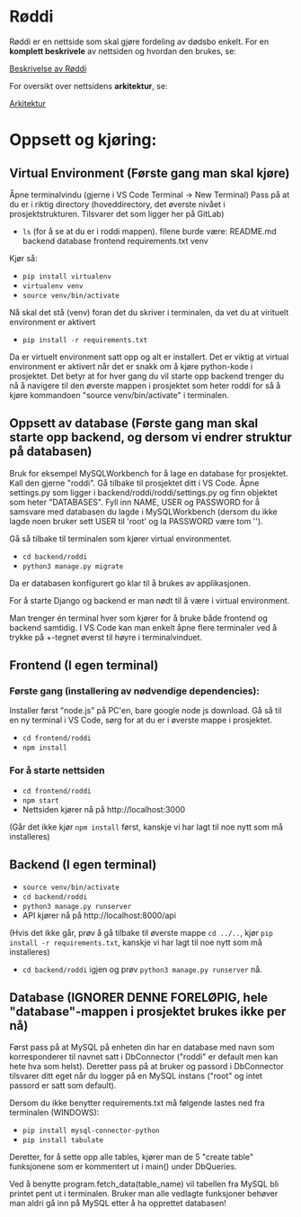 # Røddi
Røddi er en nettside som skal gjøre fordeling av dødsbo enkelt. For en **komplett beskrivele** av nettsiden og hvordan den brukes, se:

[Beskrivelse av Røddi](https://gitlab.stud.idi.ntnu.no/tdt4140/landsby-2/gruppe-33/roddi/-/blob/MDdocumentation/RODDI.md) 

For oversikt over nettsidens **arkitektur**, se:

[Arkitektur](https://gitlab.stud.idi.ntnu.no/tdt4140/landsby-2/gruppe-33/roddi/-/wikis/Arkitekturdiagram-for-R%C3%B8ddi)

# Oppsett og kjøring: #

## Virtual Environment (Første gang man skal kjøre)
Åpne terminalvindu (gjerne i VS Code Terminal -> New Terminal)
Pass på at du er i riktig directory (hoveddirectory, det øverste nivået i prosjektstrukturen. Tilsvarer det som ligger her på GitLab)
- `ls` (for å se at du er i roddi mappen). filene burde være:  README.md    backend     database    frontend    requirements.txt    venv

Kjør så:
- `pip install virtualenv`
- `virtualenv venv`
- `source venv/bin/activate`

Nå skal det stå (venv) foran det du skriver i terminalen, da vet du at virituelt environment er aktivert
- `pip install -r requirements.txt`

Da er virtuelt environment satt opp og alt er installert.
Det er viktig at virtual environment er aktivert når det er snakk om å kjøre python-kode i prosjektet.
Det betyr at for hver gang du vil starte opp backend trenger du nå å navigere til den øverste mappen i prosjektet som heter roddi for så å kjøre kommandoen "source venv/bin/activate" i terminalen.

## Oppsett av database (Første gang man skal starte opp backend, og dersom vi endrer struktur på databasen)

Bruk for eksempel MySQLWorkbench for å lage en database for prosjektet. Kall den gjerne "roddi".
Gå tilbake til prosjektet ditt i VS Code.
Åpne settings.py som ligger i backend/roddi/roddi/settings.py og finn objektet som heter "DATABASES".
Fyll inn NAME, USER og PASSWORD for å samsvare med databasen du lagde i MySQLWorkbench (dersom du ikke lagde noen bruker sett USER til 'root' og la PASSWORD være tom '').

Gå så tilbake til terminalen som kjører virtual environmentet.
- `cd backend/roddi`
- `python3 manage.py migrate`

Da er databasen konfigurert go klar til å brukes av applikasjonen.

For å starte Django og backend er man nødt til å være i virtual environment.

Man trenger én terminal hver som kjører for å bruke både frontend og backend samtidig. I VS Code kan man enkelt åpne flere terminaler ved å trykke på +-tegnet øverst til høyre i terminalvinduet.

## Frontend (I egen terminal)

### Første gang (installering av nødvendige dependencies):
Installer først "node.js" på PC'en, bare google node js download.
Gå så til en ny terminal i VS Code, sørg for at du er i øverste mappe i prosjektet.
- `cd frontend/roddi`
- `npm install`

### For å starte nettsiden
- `cd frontend/roddi`
- `npm start`
- Nettsiden kjører nå på http://localhost:3000

(Går det ikke kjør `npm install` først, kanskje vi har lagt til noe nytt som må installeres)

## Backend (I egen terminal)

- `source venv/bin/activate`
- `cd backend/roddi`
- `python3 manage.py runserver`
- API kjører nå på http://localhost:8000/api

(Hvis det ikke går, prøv å gå tilbake til øverste mappe `cd ../..`, kjør `pip install -r requirements.txt`, kanskje vi har lagt til noe nytt som må installeres)
- `cd backend/roddi` igjen og prøv `python3 manage.py runserver` nå.


## Database (IGNORER DENNE FORELØPIG, hele "database"-mappen i prosjektet brukes ikke per nå)

Først pass på at MySQL på enheten din har en database med navn som korresponderer til navnet satt
i DbConnector ("roddi" er default men kan hete hva som helst). Deretter pass på at bruker og passord i DbConnector tilsvarer ditt eget når du logger på en MySQL instans ("root" og intet passord er satt som default).

Dersom du ikke benytter requirements.txt må følgende lastes ned fra terminalen (WINDOWS):
- `pip install mysql-connector-python`
- `pip install tabulate`

Deretter, for å sette opp alle tables, kjører man de 5 "create table" funksjonene som er kommentert ut i
main() under DbQueries.

Ved å benytte program.fetch_data(table_name) vil tabellen fra MySQL bli printet pent ut i terminalen. Bruker man alle vedlagte funksjoner behøver man aldri gå inn på MySQL etter å ha opprettet databasen!


